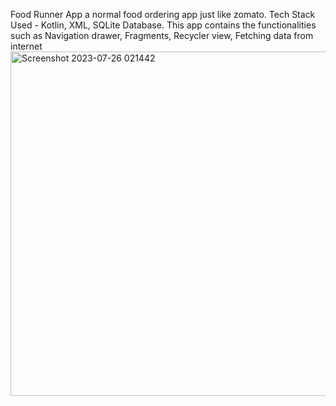 Food Runner App a normal food ordering app just like zomato.
Tech Stack Used - Kotlin, XML, SQLite Database.
This app contains the functionalities such as Navigation drawer, Fragments, Recycler view, Fetching
data from internet
<img width="551" alt="Screenshot 2023-07-26 021442" src="https://github.com/Ayushtiwari2002/FOOD-RUNNER-APP/assets/98650309/e177fe58-afc2-4d06-9651-b729ceb33130">
